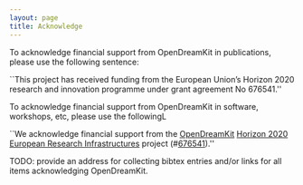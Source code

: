 ```yaml
---
layout: page
title: Acknowledge
---
```


To acknowledge financial support from OpenDreamKit in publications,
please use the following sentence:

``This project has received funding from the European Union’s Horizon
2020 research and innovation programme under grant agreement No 676541.''

To acknowledge financial support from OpenDreamKit in software,
workshops, etc, please use the followingL

``We acknowledge financial support from the
[OpenDreamKit](http://opendreamkit.org/)
[Horizon 2020](https://ec.europa.eu/programmes/horizon2020/)
[European Research Infrastructures](https://ec.europa.eu/programmes/horizon2020/en/h2020-section/european-research-infrastructures-including-e-infrastructures)
project (#<a href="http://cordis.europa.eu/project/rcn/198334_en.html">676541</a>).''

TODO: provide an address for collecting bibtex entries and/or links
for all items acknowledging OpenDreamKit.
